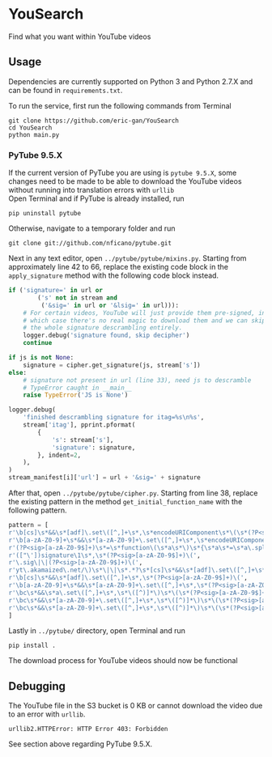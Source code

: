 # YouSearch
Find what you want within YouTube videos

## Usage
Dependencies are currently supported on Python 3 and Python 2.7.X and can be found in `requirements.txt`.

To run the service, first run the following commands from Terminal
```
git clone https://github.com/eric-gan/YouSearch
cd YouSearch
python main.py
```
### PyTube 9.5.X
If the current version of PyTube you are using is `pytube 9.5.X`, some changes need to be made to be able to download the YouTube videos without running into translation errors with `urllib` <br>
Open Terminal and if PyTube is already installed, run
```
pip uninstall pytube
```
Otherwise, navigate to a temporary folder and run
```
git clone git://github.com/nficano/pytube.git
```
Next in any text editor, open `../pytube/pytube/mixins.py`. Starting from approximately line 42 to 66, replace the existing code block in the `apply_signature` method with the following code block instead.
```python
if ('signature=' in url or 
        ('s' not in stream and 
         ('&sig=' in url or '&lsig=' in url))):
    # For certain videos, YouTube will just provide them pre-signed, in
    # which case there's no real magic to download them and we can skip
    # the whole signature descrambling entirely.
    logger.debug('signature found, skip decipher')
    continue

if js is not None:
    signature = cipher.get_signature(js, stream['s'])
else:
    # signature not present in url (line 33), need js to descramble
    # TypeError caught in __main__
    raise TypeError('JS is None')

logger.debug(
    'finished descrambling signature for itag=%s\n%s',
    stream['itag'], pprint.pformat(
        {
            's': stream['s'],
            'signature': signature,
        }, indent=2,
    ),
)
stream_manifest[i]['url'] = url + '&sig=' + signature
``` 
After that, open `../pytube/pytube/cipher.py`. Starting from line 38, replace the existing pattern in the method `get_initial_function_name` with the following pattern.
```python
pattern = [
r'\b[cs]\s*&&\s*[adf]\.set\([^,]+\s*,\s*encodeURIComponent\s*\(\s*(?P<sig>[a-zA-Z0-9$]+)\(',
r'\b[a-zA-Z0-9]+\s*&&\s*[a-zA-Z0-9]+\.set\([^,]+\s*,\s*encodeURIComponent\s*\(\s*(?P<sig>[a-zA-Z0-9$]+)\(',
r'(?P<sig>[a-zA-Z0-9$]+)\s*=\s*function\(\s*a\s*\)\s*{\s*a\s*=\s*a\.split\(\s*""\s*\)',
r'(["\'])signature\1\s*,\s*(?P<sig>[a-zA-Z0-9$]+)\(',
r'\.sig\|\|(?P<sig>[a-zA-Z0-9$]+)\(',
r'yt\.akamaized\.net/\)\s*\|\|\s*.*?\s*[cs]\s*&&\s*[adf]\.set\([^,]+\s*,\s*(?:encodeURIComponent\s*\()?\s*(?P<si$',
r'\b[cs]\s*&&\s*[adf]\.set\([^,]+\s*,\s*(?P<sig>[a-zA-Z0-9$]+)\(',
r'\b[a-zA-Z0-9]+\s*&&\s*[a-zA-Z0-9]+\.set\([^,]+\s*,\s*(?P<sig>[a-zA-Z0-9$]+)\(',
r'\bc\s*&&\s*a\.set\([^,]+\s*,\s*\([^)]*\)\s*\(\s*(?P<sig>[a-zA-Z0-9$]+)\(',
r'\bc\s*&&\s*[a-zA-Z0-9]+\.set\([^,]+\s*,\s*\([^)]*\)\s*\(\s*(?P<sig>[a-zA-Z0-9$]+)\(',
r'\bc\s*&&\s*[a-zA-Z0-9]+\.set\([^,]+\s*,\s*\([^)]*\)\s*\(\s*(?P<sig>[a-zA-Z0-9$]+)\('
]
``` 
Lastly in `../pytube/` directory, open Terminal and run
```
pip install .
```
The download process for YouTube videos should now be functional
## Debugging
The YouTube file in the S3 bucket is 0 KB or cannot download the video due to an error with `urllib`.
```
urllib2.HTTPError: HTTP Error 403: Forbidden
```
See section above regarding PyTube 9.5.X.
